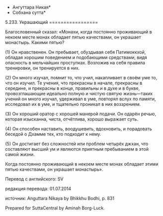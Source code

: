 * Ангуттара Никая*
* Собхана сутта*

5\.233\. Украшающий
\=\=\=\=\=\=\=\=\=\=\=\=\=\=\=\=\=

Благословенный сказал: «Монахи, когда постоянно проживающий в некоем месте монах обладает пятью качествами, он украшает монастырь\. Какими пятью?

\(1\) Он нравственен\. Он пребывает, обуздывая себя Патимоккхой, обладая хорошим поведением и подобающими средствами, видя опасность в мельчайших проступках\. Возложив на себя правила тренировки, он тренируется в них\.

\(2\) Он много изучал, помнит то, что учил, накапливает в своём уме то, что он изучил\. Те учения, что прекрасны в начале, прекрасны в середине, и прекрасны в конце, правильны и в духе и в букве, провозглашающие идеально полную и чистую святую жизнь—таких учений он много изучал, удерживал в уме, повторял вслух по памяти, исследовал их в уме, и тщательно проникал в них воззрением\.

\(3\) Он хороший оратор с хорошей манерой подачи\. Он одарён речью, которая изысканна, чиста, отчётлива, хорошо выражает суть\.

\(4\) Он способен наставить, воодушевить, вдохновить, и порадовать беседой о Дхамме тех, кто подходит к нему\.

\(5\) Он достигает без сложностей или проблем четырёх джхан, что составляют высший ум и являются приятным пребыванием в этой самой жизни\.

Когда постоянно проживающий в некоем месте монах обладает этими пятью качествами, он украшает монастырь»\.

Перевод с английского: SV

редакция перевода: 01\.07\.2014

источник: Anguttara Nikaya by Bhikkhu Bodhi, p\. 831

Prepared for SuttaCentral by Aminah Borg\-Luck\.